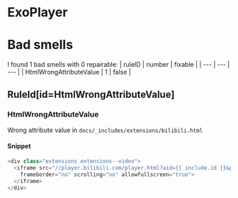 # ExoPlayer 
 
# Bad smells
I found 1 bad smells with 0 repairable:
| ruleID | number | fixable |
| --- | --- | --- |
| HtmlWrongAttributeValue | 1 | false |
## RuleId[id=HtmlWrongAttributeValue]
### HtmlWrongAttributeValue
Wrong attribute value
in `docs/_includes/extensions/bilibili.html`
#### Snippet
```java
<div class="extensions extensions--video">
  <iframe src="//player.bilibili.com/player.html?aid={{ include.id }}&page=1"
    frameborder="no" scrolling="no" allowfullscreen="true">
  </iframe>
</div>
```

